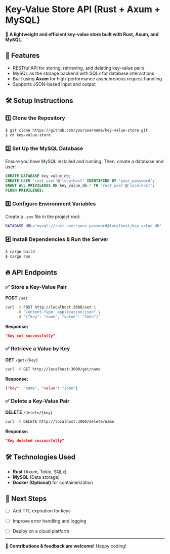 # Key-Value Store API (Rust + Axum + MySQL)

🚀 **A lightweight and efficient key-value store built with Rust, Axum, and MySQL.**

## 📌 Features
- RESTful API for storing, retrieving, and deleting key-value pairs
- MySQL as the storage backend with SQLx for database interactions
- Built using **Axum** for high-performance asynchronous request handling
- Supports JSON-based input and output

## 🛠️ Setup Instructions

### 1️⃣ Clone the Repository
```sh
$ git clone https://github.com/yourusername/key-value-store.git
$ cd key-value-store
```

### 2️⃣ Set Up the MySQL Database
Ensure you have MySQL installed and running. Then, create a database and user:
```sql
CREATE DATABASE key_value_db;
CREATE USER 'rust_user'@'localhost' IDENTIFIED BY 'your_password';
GRANT ALL PRIVILEGES ON key_value_db.* TO 'rust_user'@'localhost';
FLUSH PRIVILEGES;
```

### 3️⃣ Configure Environment Variables
Create a `.env` file in the project root:
```sh
DATABASE_URL="mysql://rust_user:your_password@localhost/key_value_db"
```

### 4️⃣ Install Dependencies & Run the Server
```sh
$ cargo build
$ cargo run
```

## 🔥 API Endpoints

### ✅ Store a Key-Value Pair
**POST** `/set`
```sh
curl -X POST http://localhost:3000/set \
     -H "Content-Type: application/json" \
     -d '{"key": "name", "value": "John"}'
```
**Response:**
```json
"Key set successfully"
```

### ✅ Retrieve a Value by Key
**GET** `/get/{key}`
```sh
curl -X GET http://localhost:3000/get/name
```
**Response:**
```json
{"key": "name", "value": "John"}
```

### ✅ Delete a Key-Value Pair
**DELETE** `/delete/{key}`
```sh
curl -X DELETE http://localhost:3000/delete/name
```
**Response:**
```json
"Key deleted successfully"
```

## 🛠 Technologies Used
- **Rust** (Axum, Tokio, SQLx)
- **MySQL** (Data storage)
- **Docker (Optional)** for containerization

## 📌 Next Steps
- [ ] Add TTL expiration for keys
- [ ] Improve error handling and logging
- [ ] Deploy on a cloud platform


---
🚀 **Contributions & feedback are welcome!** Happy coding!

